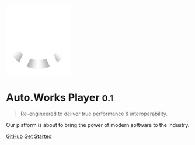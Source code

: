 ![logo](_assets/image/autoworks.svg)

# Auto.Works Player <small>0.1</small>

> Re-engineered to deliver true performance & interoperability.

Our platform is about to bring the power of modern software to the industry.

[GitHub](https://github.com/autoworks/Player)
[Get Started](#autoworks-player)
